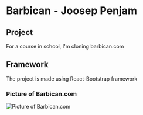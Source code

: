 # Barbican - Joosep Penjam

## Project
For a course in school, I'm cloning barbican.com

## Framework
The project is made using React-Bootstrap framework

### Picture of Barbican.com  

![Picture of Barbican.com]("https://lh3.googleusercontent.com/proxy/ExKupXc0uvyyrWLNeEU8Z2d7-Z0SsMQ-m3g9p6XWxUZT0nV39qGpY5J6khr8eBTOJSTVkG3e7ynJCVpzB92TZRmMs6NezsgBjSid-EqMtp0UFb_J7weO7PXOMSRB-r8")
